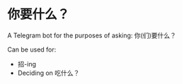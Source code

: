 # 你要什么？

A Telegram bot for the purposes of asking: 你(们)要什么？

Can be used for:
- 招-ing
- Deciding on 吃什么？
